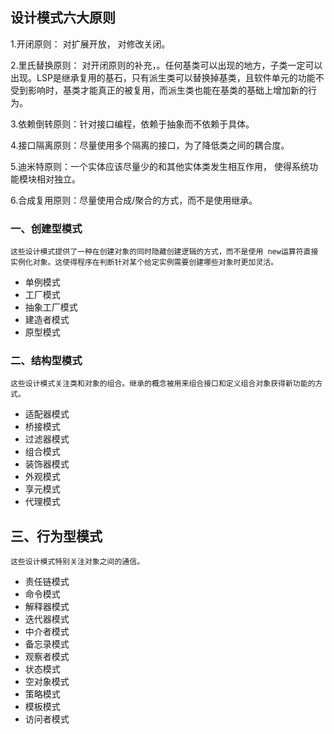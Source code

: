 ## 设计模式六大原则

1.开闭原则： 对扩展开放， 对修改关闭。
  
2.里氏替换原则： 对开闭原则的补充，。任何基类可以出现的地方，子类一定可以出现。LSP是继承复用的基石，只有派生类可以替换掉基类，且软件单元的功能不受到影响时，基类才能真正的被复用，而派生类也能在基类的基础上增加新的行为。
   
3.依赖倒转原则：针对接口编程，依赖于抽象而不依赖于具体。

4.接口隔离原则：尽量使用多个隔离的接口，为了降低类之间的耦合度。

5.迪米特原则：一个实体应该尽量少的和其他实体类发生相互作用， 使得系统功能模块相对独立。

6.合成复用原则：尽量使用合成/聚合的方式，而不是使用继承。

### 一、创建型模式

```
这些设计模式提供了一种在创建对象的同时隐藏创建逻辑的方式，而不是使用 new运算符直接实例化对象。这使得程序在判断针对某个给定实例需要创建哪些对象时更加灵活。
```

- 单例模式
- 工厂模式
- 抽象工厂模式
- 建造者模式
- 原型模式

### 二、结构型模式

```
这些设计模式关注类和对象的组合。继承的概念被用来组合接口和定义组合对象获得新功能的方式。
```
- 适配器模式
- 桥接模式
- 过滤器模式
- 组合模式
- 装饰器模式
- 外观模式
- 享元模式
- 代理模式

## 三、行为型模式

```
这些设计模式特别关注对象之间的通信。
```
- 责任链模式
- 命令模式
- 解释器模式
- 迭代器模式
- 中介者模式
- 备忘录模式
- 观察者模式
- 状态模式
- 空对象模式
- 策略模式
- 模板模式
- 访问者模式


